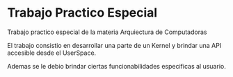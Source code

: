 # Trabajo Practico Especial 
Trabajo practico especial de la materia Arquiectura de Computadoras

El trabajo consistio en desarrollar una parte de un Kernel y brindar una API accesible desde el UserSpace.

Ademas se le debio brindar ciertas funcionabilidades especificas al usuario. 
